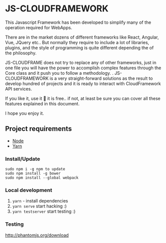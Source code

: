 # JS-CLOUDFRAMEWORK

This Javascript Framework has been developed to simplify many of the operation required for WebApps.

There are in the market dozens of different frameworks like React, Angular, Vue, JQuery etc.. But normally they require to include a lot of libraries, plugins, and the style of programming is quite different depending the of the philosophy.

JS-CLOUDFRAME does not try to replace any of other frameworks, just in one file you will have the power to accomplish complex features through the Core class and it push you to follow a methodology.
.
JS-CLOUDFRAMEWORK is a very straight-forward solutions as the result to develop hundred of projects and it is ready to interact with CloudFramework API services.

If you like it, use it  it is free.. if not, at least be sure you can cover all these features explained in this document.

I hope you enjoy it.


## Project requirements

 - [Node](https://nodejs.org/en/)
 - [Yarn](https://yarnpkg.com/)

### Install/Update
```
sudo npm i -g npm to update 
sudo npm install -g bower
sudo npm install --global webpack
```

### Local development
 1. `yarn` - install dependencies
 2. `yarn serve` start hacking :)
 3. `yarn testserver` start testing :)
 
### Testing
http://phantomjs.org/download


